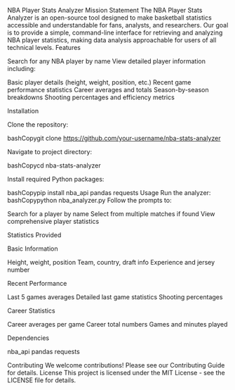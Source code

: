 NBA Player Stats Analyzer
Mission Statement
The NBA Player Stats Analyzer is an open-source tool designed to make basketball statistics accessible and understandable for fans, analysts, and researchers. Our goal is to provide a simple, command-line interface for retrieving and analyzing NBA player statistics, making data analysis approachable for users of all technical levels.
Features

Search for any NBA player by name
View detailed player information including:

Basic player details (height, weight, position, etc.)
Recent game performance statistics
Career averages and totals
Season-by-season breakdowns
Shooting percentages and efficiency metrics



Installation

Clone the repository:

bashCopygit clone https://github.com/your-username/nba-stats-analyzer

Navigate to project directory:

bashCopycd nba-stats-analyzer

Install required Python packages:

bashCopypip install nba_api pandas requests
Usage
Run the analyzer:
bashCopypython nba_analyzer.py
Follow the prompts to:

Search for a player by name
Select from multiple matches if found
View comprehensive player statistics

Statistics Provided

Basic Information

Height, weight, position
Team, country, draft info
Experience and jersey number


Recent Performance

Last 5 games averages
Detailed last game statistics
Shooting percentages


Career Statistics

Career averages per game
Career total numbers
Games and minutes played



Dependencies

nba_api
pandas
requests

Contributing
We welcome contributions! Please see our Contributing Guide for details.
License
This project is licensed under the MIT License - see the LICENSE file for details.
